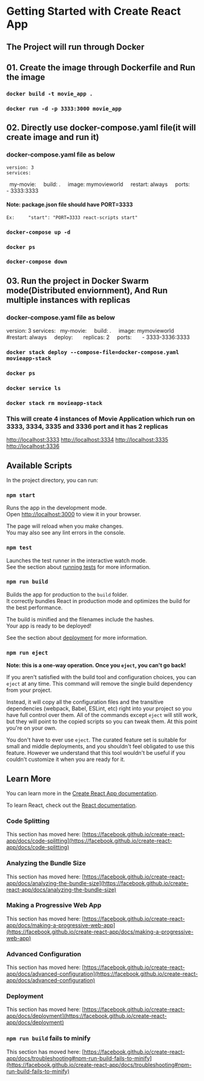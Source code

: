 # Getting Started with Create React App

## The Project will run through Docker

## 01. Create the image through Dockerfile and Run the image

### `docker build -t movie_app .`
### `docker run -d -p 3333:3000 movie_app`

## 02. Directly use docker-compose.yaml file(it will create image and run it)
### docker-compose.yaml file as below
   
    version: 3
    services:
      my-movie:
      build: .
      image: mymovieworld
      restart: always
      ports:
        - 3333:3333

#### Note: package.json file should have PORT=3333
    Ex:     "start": "PORT=3333 react-scripts start"

### `docker-compose up -d`
### `docker ps`
### `docker-compose down`

## 03. Run the project in Docker Swarm mode(Distributed enviornment), And Run multiple instances with replicas
### docker-compose.yaml file as below

  version: 3
  services:
    my-movie:
      build: .
      image: mymovieworld
      #restart: always
      deploy:
      replicas: 2
      ports:
        - 3333-3336:3333

### `docker stack deploy --compose-file=docker-compose.yaml movieapp-stack`
### `docker ps`
### `docker service ls`
### `docker stack rm movieapp-stack`

### This will create 4 instances of Movie Application which run on 3333, 3334, 3335 and 3336 port and it has 2 replicas
   [http://localhost:3333](http://localhost:3333)
   [http://localhost:3334](http://localhost:3334)
   [http://localhost:3335](http://localhost:3335)
   [http://localhost:3336](http://localhost:3336)


## Available Scripts

In the project directory, you can run:

### `npm start`

Runs the app in the development mode.\
Open [http://localhost:3000](http://localhost:3000) to view it in your browser.

The page will reload when you make changes.\
You may also see any lint errors in the console.

### `npm test`

Launches the test runner in the interactive watch mode.\
See the section about [running tests](https://facebook.github.io/create-react-app/docs/running-tests) for more information.

### `npm run build`

Builds the app for production to the `build` folder.\
It correctly bundles React in production mode and optimizes the build for the best performance.

The build is minified and the filenames include the hashes.\
Your app is ready to be deployed!

See the section about [deployment](https://facebook.github.io/create-react-app/docs/deployment) for more information.

### `npm run eject`

**Note: this is a one-way operation. Once you `eject`, you can't go back!**

If you aren't satisfied with the build tool and configuration choices, you can `eject` at any time. This command will remove the single build dependency from your project.

Instead, it will copy all the configuration files and the transitive dependencies (webpack, Babel, ESLint, etc) right into your project so you have full control over them. All of the commands except `eject` will still work, but they will point to the copied scripts so you can tweak them. At this point you're on your own.

You don't have to ever use `eject`. The curated feature set is suitable for small and middle deployments, and you shouldn't feel obligated to use this feature. However we understand that this tool wouldn't be useful if you couldn't customize it when you are ready for it.

## Learn More

You can learn more in the [Create React App documentation](https://facebook.github.io/create-react-app/docs/getting-started).

To learn React, check out the [React documentation](https://reactjs.org/).

### Code Splitting

This section has moved here: [https://facebook.github.io/create-react-app/docs/code-splitting](https://facebook.github.io/create-react-app/docs/code-splitting)

### Analyzing the Bundle Size

This section has moved here: [https://facebook.github.io/create-react-app/docs/analyzing-the-bundle-size](https://facebook.github.io/create-react-app/docs/analyzing-the-bundle-size)

### Making a Progressive Web App

This section has moved here: [https://facebook.github.io/create-react-app/docs/making-a-progressive-web-app](https://facebook.github.io/create-react-app/docs/making-a-progressive-web-app)

### Advanced Configuration

This section has moved here: [https://facebook.github.io/create-react-app/docs/advanced-configuration](https://facebook.github.io/create-react-app/docs/advanced-configuration)

### Deployment

This section has moved here: [https://facebook.github.io/create-react-app/docs/deployment](https://facebook.github.io/create-react-app/docs/deployment)

### `npm run build` fails to minify

This section has moved here: [https://facebook.github.io/create-react-app/docs/troubleshooting#npm-run-build-fails-to-minify](https://facebook.github.io/create-react-app/docs/troubleshooting#npm-run-build-fails-to-minify)
